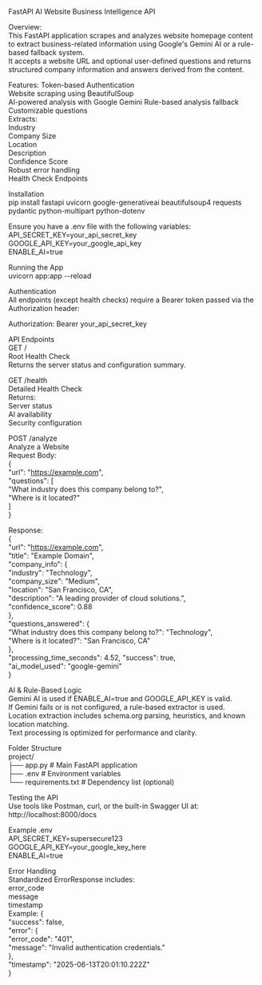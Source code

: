 FastAPI AI Website Business Intelligence API

Overview:  
This FastAPI application scrapes and analyzes website homepage content to extract business-related information using Google's Gemini AI or a rule-based fallback system.   
It accepts a website URL and optional user-defined questions and returns structured company information and answers derived from the content.

Features:
Token-based Authentication  
Website scraping using BeautifulSoup  
AI-powered analysis with Google Gemini 
Rule-based analysis fallback    
Customizable questions  
Extracts:  
  Industry  
  Company Size  
  Location  
  Description  
  Confidence Score  
Robust error handling  
Health Check Endpoints  
  
Installation  
pip install fastapi uvicorn google-generativeai beautifulsoup4 requests pydantic python-multipart python-dotenv  
  
Ensure you have a .env file with the following variables:  
API_SECRET_KEY=your_api_secret_key  
GOOGLE_API_KEY=your_google_api_key  
ENABLE_AI=true    
  
Running the App  
uvicorn app:app --reload  
  
Authentication  
All endpoints (except health checks) require a Bearer token passed via the Authorization header:  
  
Authorization: Bearer your_api_secret_key  
  
API Endpoints  
GET /  
Root Health Check  
Returns the server status and configuration summary.  
  
GET /health  
Detailed Health Check  
Returns:  
Server status  
AI availability  
Security configuration  
    
POST /analyze  
Analyze a Website  
Request Body:  
{  
"url": "https://example.com",  
"questions": [  
"What industry does this company belong to?",  
"Where is it located?"  
]  
}  
  
Response:  
{  
"url": "https://example.com",  
"title": "Example Domain",  
"company_info": {  
"industry": "Technology",  
"company_size": "Medium",  
"location": "San Francisco, CA",  
"description": "A leading provider of cloud solutions.",  
"confidence_score": 0.88  
},  
"questions_answered": {  
"What industry does this company belong to?": "Technology",  
"Where is it located?": "San Francisco, CA"  
},  
"processing_time_seconds": 4.52, 
"success": true,  
"ai_model_used": "google-gemini"  
}  
  
AI & Rule-Based Logic  
Gemini AI is used if ENABLE_AI=true and GOOGLE_API_KEY is valid.  
If Gemini fails or is not configured, a rule-based extractor is used.  
Location extraction includes schema.org parsing, heuristics, and known location matching.  
Text processing is optimized for performance and clarity.  
  
Folder Structure  
project/  
├── app.py # Main FastAPI application  
├── .env # Environment variables  
└── requirements.txt # Dependency list (optional)  
  
Testing the API  
Use tools like Postman, curl, or the built-in Swagger UI at: http://localhost:8000/docs  
  
Example .env  
API_SECRET_KEY=supersecure123  
GOOGLE_API_KEY=your_google_key_here  
ENABLE_AI=true  
  
Error Handling  
Standardized ErrorResponse includes:  
error_code  
message  
timestamp  
Example: {  
"success": false,  
"error": {  
"error_code": "401",  
"message": "Invalid authentication credentials."  
},  
"timestamp": "2025-06-13T20:01:10.222Z"  
}  
